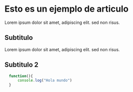 # Esto es un ejemplo de articulo

Lorem ipsum dolor sit amet, adipiscing elit. sed non risus.

## Subtitulo

Lorem ipsum dolor sit amet, adipiscing elit. sed non risus.

## Subtitulo 2

```javascript
  function(){
      console.log("Hola mundo")
  }
```
